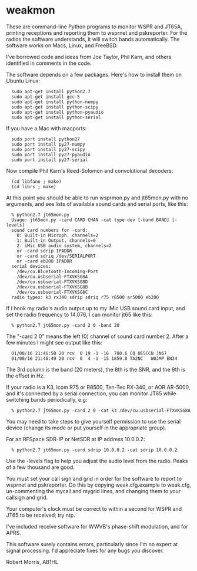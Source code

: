# weakmon

These are command-line Python programs to monitor WSPR and JT65A,
printing receptions and reporting them to wsprnet and pskreporter. For
the radios the software understands, it will switch bands
automatically. The software works on Macs, Linux, and FreeBSD.

I've borrowed code and ideas from Joe Taylor, Phil Karn, and others
identified in comments in the code.

The software depends on a few packages. Here's how to install them
on Ubuntu Linux:
```
  sudo apt-get install python2.7
  sudo apt-get install gcc-5
  sudo apt-get install python-numpy
  sudo apt-get install python-scipy
  sudo apt-get install python-pyaudio
  sudo apt-get install python-serial
```

If you have a Mac with macports:
```
  sudo port install python27
  sudo port install py27-numpy
  sudo port install py27-scipy
  sudo port install py27-pyaudio
  sudo port install py27-serial
```

Now compile Phil Karn's Reed-Solomon and convolutional decoders:
```
  (cd libfano ; make)
  (cd librs ; make)
```

At this point you should be able to run wsprmon.py and jt65mon.py with
no arguments, and see lists of available sound cards and serial ports,
like this:

```
  % python2.7 jt65mon.py
  Usage: jt65mon.py -card CARD CHAN -cat type dev [-band BAND] [-levels]
  sound card numbers for -card:
    0: Built-in Microph, channels=2
    1: Built-in Output, channels=0
    2: iMic USB audio system, channels=2
    or -card sdrip IPADDR
    or -card sdriq /dev/SERIALPORT
    or -card eb200 IPADDR
  serial devices:
    /dev/cu.Bluetooth-Incoming-Port
    /dev/cu.usbserial-FTXVKSG8A
    /dev/cu.usbserial-FTXVKSG8D
    /dev/cu.usbserial-FTXVKSG8B
    /dev/cu.usbserial-FTXVKSG8C
  radio types: k3 rx340 sdrip sdriq r75 r8500 ar5000 eb200
```

If I hook my radio's audio output up to my iMic USB sound card input,
and set the radio frequency to 14.076, I can monitor jt65 like this:

```
  % python2.7 jt65mon.py -card 2 0 -band 20
```

The "-card 2 0" means the left (0) channel of sound card number 2. After
a few minutes I might see output like this:

```
  01/08/16 21:46:50 20 rcv  0 19 -1 -16  780.6 CQ OE5CCN JN67
  01/08/16 21:46:49 20 rcv  0  4 -1 -15 1859.8 TA2NC   W0JMP EN34
```

The 3rd column is the band (20 meters), the 8th is the SNR, and the
9th is the offset in Hz.

If your radio is a K3, Icom R75 or R8500, Ten-Tec RX-340, or AOR AR-5000,
and it's connected by a serial connection, you can monitor JT65 while
switching bands periodically, e.g:

```
  % python2.7 jt65mon.py -card 2 0 -cat k3 /dev/cu.usbserial-FTXVKSG8A
```

You may need to take steps to give yourself permission to use the
serial device (change its mode or put yourself in the appropriate
group).

For an RFSpace SDR-IP or NetSDR at IP address 10.0.0.2:

```
  % python2.7 jt65mon.py -card sdrip 10.0.0.2 -cat sdrip 10.0.0.2
```

Use the -levels flag to help you adjust the audio level from the
radio. Peaks of a few thousand are good.

You must set your call sign and grid in order for the software to
report to wsprnet and pskreporter. Do this by copying weak.cfg.example
to weak.cfg, un-commenting the mycall and mygrid lines, and changing
them to your callsign and grid.

Your computer's clock must be correct to within a second for WSPR and
JT65 to be received; try ntp.

I've included receive software for WWVB's phase-shift modulation, and
for APRS.

This software surely contains errors, particularly since I'm no expert
at signal processing. I'd appreciate fixes for any bugs you discover.

Robert Morris, AB1HL
